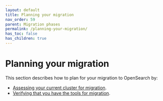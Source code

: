 ```yaml
---
layout: default
title: Planning your migration
nav_order: 59
parent: Migration phases
permalink: /planning-your-migration/
has_toc: false
has_children: true 
---
```


# Planning your migration

This section describes how to plan for your migration to OpenSearch by:

- [Assessing your current cluster for migration]({{site.url}}{{site.baseurl}}/migration-assistant/migration-phases/planning-your-migration/assessing-your-cluster-for-migration/).
- [Verifying that you have the tools for migration]({{site.url}}{{site.baseurl}}/migration-assistant/migration-phases/planning-your-migration/verifying-migration-tools/).